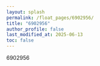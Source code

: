 ```yaml
---
layout: splash
permalink: /float_pages/6902956/
title: "6902956"
author_profile: false
last_modified_at: 2025-06-13
toc: false
---
```

 
6902956
